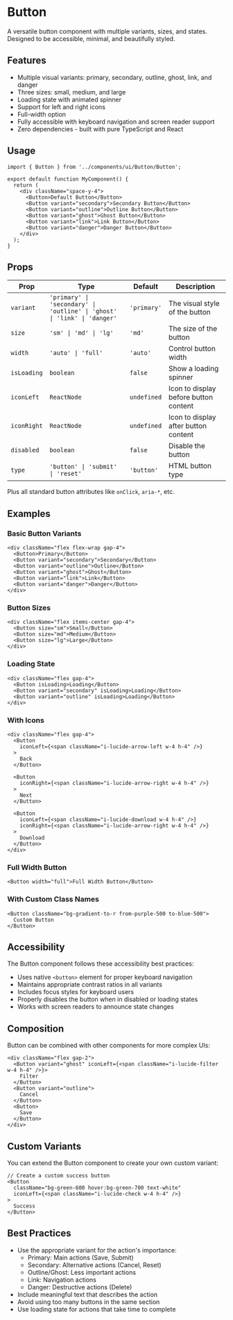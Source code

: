 # Button

A versatile button component with multiple variants, sizes, and states. Designed to be accessible, minimal, and beautifully styled.

## Features

- Multiple visual variants: primary, secondary, outline, ghost, link, and danger
- Three sizes: small, medium, and large
- Loading state with animated spinner
- Support for left and right icons
- Full-width option
- Fully accessible with keyboard navigation and screen reader support
- Zero dependencies - built with pure TypeScript and React

## Usage

```tsx
import { Button } from '../components/ui/Button/Button';

export default function MyComponent() {
  return (
    <div className="space-y-4">
      <Button>Default Button</Button>
      <Button variant="secondary">Secondary Button</Button>
      <Button variant="outline">Outline Button</Button>
      <Button variant="ghost">Ghost Button</Button>
      <Button variant="link">Link Button</Button>
      <Button variant="danger">Danger Button</Button>
    </div>
  );
}
```

## Props

| Prop | Type | Default | Description |
|------|------|---------|-------------|
| `variant` | `'primary' \| 'secondary' \| 'outline' \| 'ghost' \| 'link' \| 'danger'` | `'primary'` | The visual style of the button |
| `size` | `'sm' \| 'md' \| 'lg'` | `'md'` | The size of the button |
| `width` | `'auto' \| 'full'` | `'auto'` | Control button width |
| `isLoading` | `boolean` | `false` | Show a loading spinner |
| `iconLeft` | `ReactNode` | `undefined` | Icon to display before button content |
| `iconRight` | `ReactNode` | `undefined` | Icon to display after button content |
| `disabled` | `boolean` | `false` | Disable the button |
| `type` | `'button' \| 'submit' \| 'reset'` | `'button'` | HTML button type |

Plus all standard button attributes like `onClick`, `aria-*`, etc.

## Examples

### Basic Button Variants

```tsx
<div className="flex flex-wrap gap-4">
  <Button>Primary</Button>
  <Button variant="secondary">Secondary</Button>
  <Button variant="outline">Outline</Button>
  <Button variant="ghost">Ghost</Button>
  <Button variant="link">Link</Button>
  <Button variant="danger">Danger</Button>
</div>
```

### Button Sizes

```tsx
<div className="flex items-center gap-4">
  <Button size="sm">Small</Button>
  <Button size="md">Medium</Button>
  <Button size="lg">Large</Button>
</div>
```

### Loading State

```tsx
<div className="flex gap-4">
  <Button isLoading>Loading</Button>
  <Button variant="secondary" isLoading>Loading</Button>
  <Button variant="outline" isLoading>Loading</Button>
</div>
```

### With Icons

```tsx
<div className="flex gap-4">
  <Button 
    iconLeft={<span className="i-lucide-arrow-left w-4 h-4" />}
  >
    Back
  </Button>
  
  <Button 
    iconRight={<span className="i-lucide-arrow-right w-4 h-4" />}
  >
    Next
  </Button>
  
  <Button 
    iconLeft={<span className="i-lucide-download w-4 h-4" />} 
    iconRight={<span className="i-lucide-arrow-right w-4 h-4" />}
  >
    Download
  </Button>
</div>
```

### Full Width Button

```tsx
<Button width="full">Full Width Button</Button>
```

### With Custom Class Names

```tsx
<Button className="bg-gradient-to-r from-purple-500 to-blue-500">
  Custom Button
</Button>
```

## Accessibility

The Button component follows these accessibility best practices:

- Uses native `<button>` element for proper keyboard navigation
- Maintains appropriate contrast ratios in all variants
- Includes focus styles for keyboard users
- Properly disables the button when in disabled or loading states
- Works with screen readers to announce state changes

## Composition

Button can be combined with other components for more complex UIs:

```tsx
<div className="flex gap-2">
  <Button variant="ghost" iconLeft={<span className="i-lucide-filter w-4 h-4" />}>
    Filter
  </Button>
  <Button variant="outline">
    Cancel
  </Button>
  <Button>
    Save
  </Button>
</div>
```

## Custom Variants

You can extend the Button component to create your own custom variant:

```tsx
// Create a custom success button
<Button 
  className="bg-green-600 hover:bg-green-700 text-white"
  iconLeft={<span className="i-lucide-check w-4 h-4" />}
>
  Success
</Button>
```

## Best Practices

- Use the appropriate variant for the action's importance:
  - Primary: Main actions (Save, Submit)
  - Secondary: Alternative actions (Cancel, Reset)
  - Outline/Ghost: Less important actions
  - Link: Navigation actions
  - Danger: Destructive actions (Delete)
- Include meaningful text that describes the action
- Avoid using too many buttons in the same section
- Use loading state for actions that take time to complete

